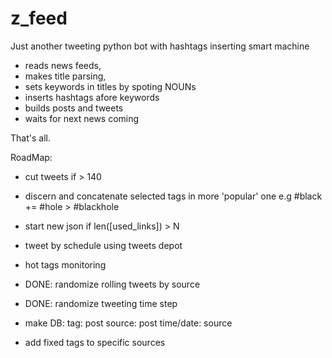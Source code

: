 # z_feed
Just another tweeting python bot with hashtags inserting smart machine


* reads news feeds, 
* makes title parsing,
* sets keywords in titles by spoting NOUNs
* inserts hashtags afore keywords
* builds posts and tweets
* waits for next news coming 

That's all.

RoadMap:

* cut tweets if > 140
* discern and concatenate selected tags in more 'popular' one e.g #black += #hole > #blackhole 
* start new json if len([used_links]) > N
* tweet by schedule using tweets depot 
* hot tags monitoring
* DONE: randomize rolling tweets by source 
* DONE: randomize tweeting time step
* make DB: 
tag: post 
source: post
time/date: source

* add fixed tags to specific sources
